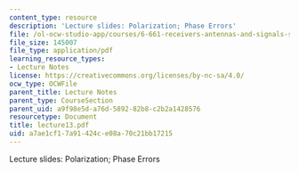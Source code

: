 ```yaml
---
content_type: resource
description: 'Lecture slides: Polarization; Phase Errors'
file: /ol-ocw-studio-app/courses/6-661-receivers-antennas-and-signals-spring-2003/a7ae1cf17a91424ce08a70c21bb17215_lecture13.pdf
file_size: 145007
file_type: application/pdf
learning_resource_types:
- Lecture Notes
license: https://creativecommons.org/licenses/by-nc-sa/4.0/
ocw_type: OCWFile
parent_title: Lecture Notes
parent_type: CourseSection
parent_uid: a9f98e5d-a76d-5892-82b8-c2b2a1428576
resourcetype: Document
title: lecture13.pdf
uid: a7ae1cf1-7a91-424c-e08a-70c21bb17215
---
```

Lecture slides: Polarization; Phase Errors